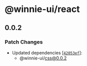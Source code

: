 # @winnie-ui/react

## 0.0.2

### Patch Changes

- Updated dependencies [[`42053ef`](https://github.com/adamaho/winnie-ui/commit/42053ef3b90128354d9ad2c36422d11f5e2967a9)]:
  - @winnie-ui/css@0.0.2
